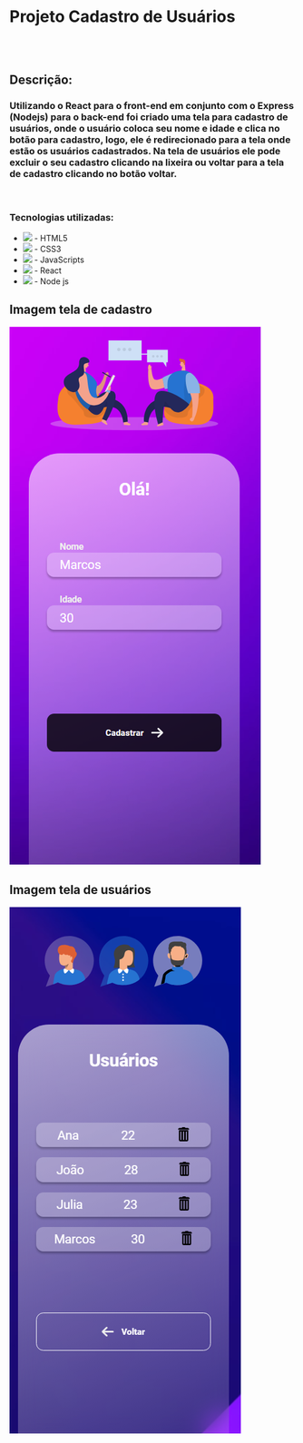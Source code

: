 <h1>Projeto Cadastro de Usuários</h1>
<br>
<br>
<h2>Descrição:</h2>
<h3>Utilizando o React para o front-end em conjunto com o Express (Nodejs) para o back-end foi criado uma tela para cadastro de usuários, onde o usuário coloca seu nome e idade e clica no botão para cadastro, logo, ele é redirecionado para a tela onde estão os usuários cadastrados. Na tela de usuários ele pode excluir o seu cadastro clicando na lixeira ou voltar para a tela de cadastro clicando no botão voltar. </h3>
<br>
<h3>Tecnologias utilizadas:</h3>
<ul>
  <li><img src="https://skillicons.dev/icons?i=html,wasm)](https://skillicons.dev" /> - HTML5</li>
  <li><img src="https://skillicons.dev/icons?i=css,wasm)](https://skillicons.dev" /> - CSS3</li>
  <li><img src="https://skillicons.dev/icons?i=js,wasm)](https://skillicons.dev" /> - JavaScripts</li>
  <li><img src="https://skillicons.dev/icons?i=react,wasm)](https://skillicons.dev" /> - React</li>
  <li><img src="https://skillicons.dev/icons?i=nodejs,wasm)](https://skillicons.dev" /> - Node js</li>
</ul>
<h2>Imagem tela  de cadastro</h2>
<img src="https://github.com/paulllomatheus/projeto-cadastro-usuario/blob/master/src/assets/tela1.png?raw=true" />
<br>
<h2>Imagem tela de usuários</h2>
<img src="https://github.com/paulllomatheus/projeto-cadastro-usuario/blob/master/src/assets/tela2.png?raw=true" />

